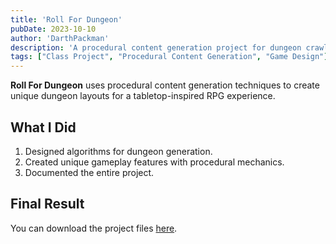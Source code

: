 ```yaml
---
title: 'Roll For Dungeon'
pubDate: 2023-10-10
author: 'DarthPackman'
description: 'A procedural content generation project for dungeon crawling.'
tags: ["Class Project", "Procedural Content Generation", "Game Design"]
---
```


**Roll For Dungeon** uses procedural content generation techniques to create unique dungeon layouts for a tabletop-inspired RPG experience.

## What I Did

1. Designed algorithms for dungeon generation.
2. Created unique gameplay features with procedural mechanics.
3. Documented the entire project.

## Final Result

You can download the project files [here](https://drive.google.com/file/d/1Oict2wRTEKIwnXInzqD4HadbUg1zdQJa/view?usp=sharing).
